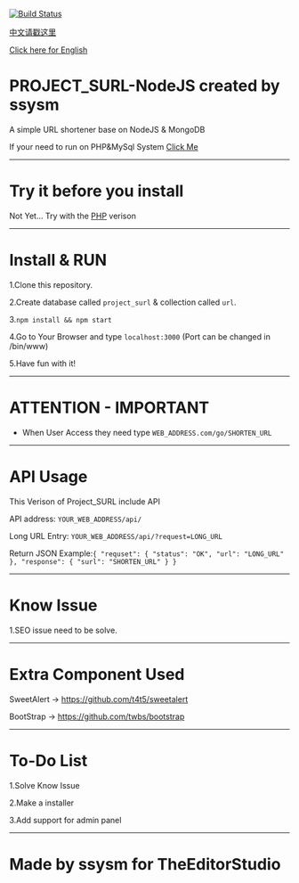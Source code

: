 
[![Build Status](https://travis-ci.org/ssysm/project_surl-nodejs.svg?branch=master)](https://travis-ci.org/ssysm/project_surl-nodejs)

[中文请戳这里](README_CN.md)

[Click here for English](README.md)

# PROJECT_SURL-NodeJS created by ssysm

A simple URL shortener base on NodeJS & MongoDB

If your need to run on PHP&MySql System [Click Me](https://github.com/ssysm/project_surl)

----------------------------------------

# Try it before you install

 Not Yet... Try with the [PHP](http://theeditor.studio) verison


-----------------------------------------
# Install & RUN

1.Clone this repository.

2.Create database called `project_surl` & collection called `url`.

3.```npm install && npm start```

4.Go to Your Browser and type  `localhost:3000` (Port can be changed in /bin/www)

5.Have fun with it!

-----------------------------------------

# ATTENTION - IMPORTANT

- When User Access they need type `WEB_ADDRESS.com/go/SHORTEN_URL`

-----------------------------------------
# API Usage

This Verison of Project_SURL include API

API address: `YOUR_WEB_ADDRESS/api/`

Long URL Entry: `YOUR_WEB_ADDRESS/api/?request=LONG_URL`

Return JSON Example:``` {
"requset": {
"status": "OK",
"url": "LONG_URL"
},
"response": {
"surl": "SHORTEN_URL"
}
} ```

-----------------------------------------

# Know Issue

1.SEO issue need to be solve.

--------------------------------------------

# Extra Component Used

SweetAlert -> https://github.com/t4t5/sweetalert

BootStrap -> https://github.com/twbs/bootstrap

--------------------------------------------

# To-Do List 

1.Solve Know Issue

2.Make a installer

3.Add support for admin panel

---------------------------------------------

# Made by ssysm for TheEditorStudio
